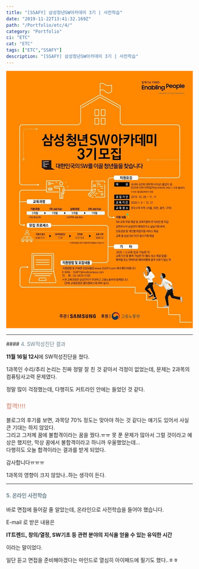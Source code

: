 ```yaml
---
title: "[SSAFY] 삼성청년SW아카데미 3기 | 사전학습"
date: "2019-11-22T13:41:32.169Z"
path: "/Portfolio/etc/4/"
category: "Portfolio"
ci: "ETC"
cat: "ETC"
tags: ["ETC","SSAFY"]
description: "[SSAFY] 삼성청년SW아카데미 3기 | 사전학습"
---
```


![img](images/ssafy.png)

<hr />
#### <span style="color:#6D838C">4. SW적성진단 결과</span>  

**11월 16일 12시**에 SW적성진단을 쳤다.  

1과목인 수리/추리 논리는 진짜 정말 잘 친 것 같아서 걱정이 없었는데, 문제는 2과목의 컴퓨팅사고력 문제였다.

정말 많이 걱정했는데, 다행히도 커트라인 안에는 들었던 것 같다.  

### <span style="color:#D9A493">**합격!!!!**</span>  

블로그의 후기를 보면, 과목당 70% 정도는 맞아야 하는 것 같다는 얘기도 있어서 사실 큰 기대는 하지 않았다.  
그리고 그저께 꿈에 불합격이라는 꿈을 꿨다.ㅠㅠ
못 푼 문제가 많아서 그럴 것이라고 예상은 했지만, 막상 꿈에서 불합격이라고 하니까 우울했었는데...  
다행히도 오늘 합격이라는 결과를 받게 되었다.  

감사합니다ㅠㅠㅠ

1과목의 영향이 크지 않았나..하는 생각이 든다.  

<hr>


#### <span style="color:#6D838C">5. 온라인 사전학습</span>  

바로 면접에 들어갈 줄 알았는데, 온라인으로 사전학습을 들어야 했습니다.

E-mail 로 받은 내용은

**IT트렌드, 창의/열정, SW기초 등 관련 분야의 지식을 얻을 수 있는 유익한 시간**  

이라는 말이었다.  

일단 듣고 면접을 준비해야겠다는 마인드로 열심히 아이패드에 필기도 했다..ㅎㅎ
